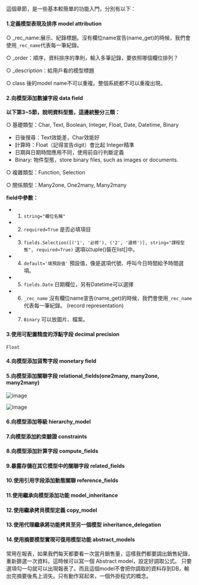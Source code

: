 這個章節，是一些基本較簡單的功能入門，分別有以下：
#### 1.定義模型表現及排序 model attribution
○ _rec_name:展示、紀錄標題。沒有欄位name宣告(name_get)的時候，我們會使用`_rec_name`代表每一筆紀錄。
    
○ _order：順序，資料排序的準則，輸入多筆記錄，要依照哪個欄位排列？
    
○ _description：給用戶看的模型標題

○ class 後的model name不可以重複。整個系統都不可以重複出現。
    
#### 2.向模型添加數據字段 data field
		
**以下第3~5節，說明資料型態，這邊統整分三類：**
    
○ 基礎類型：Char, Text, Boolean, Integer, Float, Date, Datetime, Binary
* 日後搜尋：Text效能差，Char效能好
* 計算時：Float（記得宣告digit）會比起 Integer精準
* 日期與日期時間應用不同，使用前自行判斷定義	
* Binary: 物件型態，store binary files, such as images or documents.
      
○ 複雜類型：Function, Selection
    
○ 關係類型：Many2one, One2many, Many2many

**field中參數：**
* 1. `string="欄位名稱"`
* 2. `required=True`  是否必填項目
* 3. `fields.Selection([('1', '必修'), ('2', '選修')], string="課程型態", required=True)`  選項以tuple()裝在list[]中。
* 4. `default='填預設值'` 預設值，像是選項代號、呼叫今日時間給予時間選項。
* 5. `fields.Date` 日期欄位，另有Datetime可以選擇
* 6. `_rec_name` 沒有欄位name宣告(name_get)的時候，我們會使用`_rec_name`代表每一筆紀錄。 (record representation)
* 7. `Binary` 可以放圖片、檔案。
  
#### 3.使用可配置精度的浮點字段 decimal precision 
    Float
#### 4.向模型添加貨幣字段 monetary field
#### 5.向模型添加關聯字段 relational_fields(one2many, many2one, many2many)
	
 ![image](https://user-images.githubusercontent.com/77597518/173006812-36ee5f95-16bd-4d4c-9d7d-5d1ba227e75e.png)

	
![image](https://user-images.githubusercontent.com/77597518/173006572-5582b69e-5101-4c16-aec0-d1a07dc80383.png)


#### 6.向模型添加等級 hierarchy_model
#### 7.向模型添加約束驗證 constraints
#### 8.向模型添加計算字段 compute_fields
#### 9.暴露存儲在其它模型中的關聯字段 related_fields
#### 10.使用引用字段添加動態關聯 reference_fields
#### 11.使用繼承向模型添加功能 model_inheritance
#### 12.使用繼承拷貝模型定義 copy_model
#### 13.使用代理繼承將功能拷貝至另一個模型 inheritance_delegation
#### 14.使用摘要模型實現可復用模型功能 abstract_models
常用在報表，如果我們每天都要看一次當月銷售量，這樣我們都要調出銷售紀錄，重新篩選一次資料。這時候可以寫一個 Abstract model，設定好調取公式。
只要選項勾一勾就可以出現報表了。而且這個model不會把你調取的資料存到DB，輸出完摘要後馬上消失。只有動作寫起來，一個外掛程式的概念。



